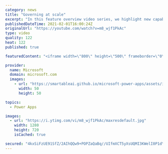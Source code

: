 ```yaml
---
category: news
title: "Governing at scale"
excerpt: "In this feature overview video series, we highlight new capabilities included in the latest update to Microsoft Power Apps.  Microsoft's Power Platform is a rich ecosystem of more than three hundred Microsoft and non-Microsoft connectors that can be leveraged by apps and flows. We are proud to introduce"
publishedDateTime: 2021-02-01T16:00:24Z
originalUrl: "https://youtube.com/watch?v=m8_wjf1PkAc"
type: video
quality: 122
heat: 122
published: true

featuredContent: "<iframe width=\"800\" height=\"500\" frameborder=\"0\" src=\"https://www.youtube.com/embed/m8_wjf1PkAc\" allow=\"accelerometer; autoplay; encrypted-media; gyroscope; picture-in-picture\" allowfullscreen></iframe>"

provider:
  name: Microsoft
  domain: microsoft.com
  images:
    - url: "https://smartableai.github.io/microsoft-power-apps/assets/images/organizations/microsoft.com-50x50.jpg"
      width: 50
      height: 50

topics:
  - Power Apps

images:
  - url: "https://i.ytimg.com/vi/m8_wjf1PkAc/maxresdefault.jpg"
    width: 1280
    height: 720
    isCached: true

secured: "4kxSiFzUE91SfZ/2AIhQQw9+POPZaQaBq//UIfmXCT5yXsUQMI3KWelI0P1dYz8Ec2r2y82Nukva6ZPsR4/SLHcz4/4XEfrVS8fp193v0DJ85yNCUpGUMR0yhz03LotXiQnPkJKdImVqqVRtykWJf67O3s0J8SMNAK2KmFsFfJHVotM4wTtI2v7Z5IIcrzSwRzJ5Q75ta6X6I8v5S71ste25hTUDmSgngjCdQNo34857hmuBztMh1KbQgjuyvk0GwUv/yZGA4sLsh61HL3ZCvlIcGKz/Jj9ovGKX/8m5vXcwyOz2FRHzIf04FffDIEwvWnbGdVEnNqIx5eJAJKNNZcuUturwBC9tt4YwBDmyVrDXbTrT+5mkIj8HsLq/w6UM1fTxEeBhBRIG0mDfD6CZtHvyhLjDLbuovmxE7cZaV9k=;XI8GrovqRcP0uMxdxpHGcg=="
---
```


